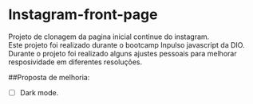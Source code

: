 # Instagram-front-page

Projeto de clonagem da pagina inicial continue do instagram.<br>
Este projeto foi realizado durante o bootcamp Inpulso javascript da DIO.<br>
Durante o projeto foi realizado alguns ajustes pessoais para melhorar resposividade em diferentes resoluções.

##Proposta de melhoria:
  - [ ] Dark mode.

